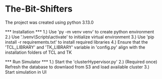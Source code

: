 # The-Bit-Shifters
The project was created using python 3.13.0

*** Installation ***
1.) Use 'py -m venv venv' to create python environment
2.) Use '.\venv\Scripts\activate' to initialize virtual environment
3.) Use 'pip install -r requirements.txt' to install required libraries
4.) Ensure that the 'TCL_LIBRARY' and 'TK_LIBRARY' variable in 'config.py' align with the installation folders of TCL and TK

*** Run Simulator ***
1.) Start the 'clusterHypervisor.py'
2.) (Required once) Refresh the database to downlaod from S3 and load available cluster
3.) Start simulation in UI